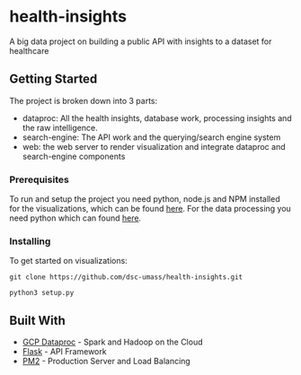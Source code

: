 # health-insights
A big data project on building a public API with insights to a dataset for healthcare


## Getting Started

The project is broken down into 3 parts: 
* dataproc: All the health insights, database work, processing insights and the raw intelligence. 
* search-engine: The API work and the querying/search engine system
* web: the web server to render visualization and integrate dataproc and search-engine components

### Prerequisites

To run and setup the project you need python, node.js and NPM installed for the visualizations, which can be found [here](https://nodejs.org/en/). For the data processing you need python which can found [here](https://www.python.org/downloads/release/python-374/).

### Installing

To get started on visualizations:
```
git clone https://github.com/dsc-umass/health-insights.git

python3 setup.py
```
<!-- 
## Deployment

To get started on visualizations:
```
cd dataproc/

sudo pm2 start api.py --name health-insights --interpreter=python3 -->

## Built With

* [GCP Dataproc](https://cloud.google.com/dataproc/) - Spark and Hadoop on the Cloud
* [Flask](http://flask.palletsprojects.com/en/1.1.x/) - API Framework
* [PM2](https://pm2.keymetrics.io/) - Production Server and Load Balancing

